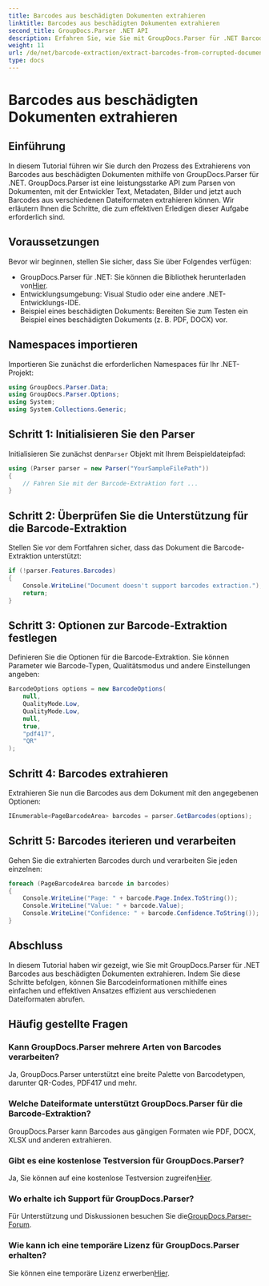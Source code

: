 ```yaml
---
title: Barcodes aus beschädigten Dokumenten extrahieren
linktitle: Barcodes aus beschädigten Dokumenten extrahieren
second_title: GroupDocs.Parser .NET API
description: Erfahren Sie, wie Sie mit GroupDocs.Parser für .NET Barcodes aus beschädigten Dokumenten extrahieren. Umfassendes Tutorial mit Schritt-für-Schritt-Anleitungen.
weight: 11
url: /de/net/barcode-extraction/extract-barcodes-from-corrupted-document/
type: docs
---
```

# Barcodes aus beschädigten Dokumenten extrahieren

## Einführung
In diesem Tutorial führen wir Sie durch den Prozess des Extrahierens von Barcodes aus beschädigten Dokumenten mithilfe von GroupDocs.Parser für .NET. GroupDocs.Parser ist eine leistungsstarke API zum Parsen von Dokumenten, mit der Entwickler Text, Metadaten, Bilder und jetzt auch Barcodes aus verschiedenen Dateiformaten extrahieren können. Wir erläutern Ihnen die Schritte, die zum effektiven Erledigen dieser Aufgabe erforderlich sind.
## Voraussetzungen
Bevor wir beginnen, stellen Sie sicher, dass Sie über Folgendes verfügen:
-  GroupDocs.Parser für .NET: Sie können die Bibliothek herunterladen von[Hier](https://releases.groupdocs.com/parser/net/).
- Entwicklungsumgebung: Visual Studio oder eine andere .NET-Entwicklungs-IDE.
- Beispiel eines beschädigten Dokuments: Bereiten Sie zum Testen ein Beispiel eines beschädigten Dokuments (z. B. PDF, DOCX) vor.

## Namespaces importieren
Importieren Sie zunächst die erforderlichen Namespaces für Ihr .NET-Projekt:
```csharp
using GroupDocs.Parser.Data;
using GroupDocs.Parser.Options;
using System;
using System.Collections.Generic;
```
## Schritt 1: Initialisieren Sie den Parser
 Initialisieren Sie zunächst den`Parser` Objekt mit Ihrem Beispieldateipfad:
```csharp
using (Parser parser = new Parser("YourSampleFilePath"))
{
    // Fahren Sie mit der Barcode-Extraktion fort ...
}
```
## Schritt 2: Überprüfen Sie die Unterstützung für die Barcode-Extraktion
Stellen Sie vor dem Fortfahren sicher, dass das Dokument die Barcode-Extraktion unterstützt:
```csharp
if (!parser.Features.Barcodes)
{
    Console.WriteLine("Document doesn't support barcodes extraction.");
    return;
}
```
## Schritt 3: Optionen zur Barcode-Extraktion festlegen
Definieren Sie die Optionen für die Barcode-Extraktion. Sie können Parameter wie Barcode-Typen, Qualitätsmodus und andere Einstellungen angeben:
```csharp
BarcodeOptions options = new BarcodeOptions(
    null,
    QualityMode.Low,
    QualityMode.Low,
    null,
    true,
    "pdf417",
    "QR"
);
```
## Schritt 4: Barcodes extrahieren
Extrahieren Sie nun die Barcodes aus dem Dokument mit den angegebenen Optionen:
```csharp
IEnumerable<PageBarcodeArea> barcodes = parser.GetBarcodes(options);
```
## Schritt 5: Barcodes iterieren und verarbeiten
Gehen Sie die extrahierten Barcodes durch und verarbeiten Sie jeden einzelnen:
```csharp
foreach (PageBarcodeArea barcode in barcodes)
{
    Console.WriteLine("Page: " + barcode.Page.Index.ToString());
    Console.WriteLine("Value: " + barcode.Value);
    Console.WriteLine("Confidence: " + barcode.Confidence.ToString());
}
```

## Abschluss
In diesem Tutorial haben wir gezeigt, wie Sie mit GroupDocs.Parser für .NET Barcodes aus beschädigten Dokumenten extrahieren. Indem Sie diese Schritte befolgen, können Sie Barcodeinformationen mithilfe eines einfachen und effektiven Ansatzes effizient aus verschiedenen Dateiformaten abrufen.

## Häufig gestellte Fragen
### Kann GroupDocs.Parser mehrere Arten von Barcodes verarbeiten?
Ja, GroupDocs.Parser unterstützt eine breite Palette von Barcodetypen, darunter QR-Codes, PDF417 und mehr.
### Welche Dateiformate unterstützt GroupDocs.Parser für die Barcode-Extraktion?
GroupDocs.Parser kann Barcodes aus gängigen Formaten wie PDF, DOCX, XLSX und anderen extrahieren.
### Gibt es eine kostenlose Testversion für GroupDocs.Parser?
 Ja, Sie können auf eine kostenlose Testversion zugreifen[Hier](https://releases.groupdocs.com/).
### Wo erhalte ich Support für GroupDocs.Parser?
 Für Unterstützung und Diskussionen besuchen Sie die[GroupDocs.Parser-Forum](https://forum.groupdocs.com/c/parser/17).
### Wie kann ich eine temporäre Lizenz für GroupDocs.Parser erhalten?
 Sie können eine temporäre Lizenz erwerben[Hier](https://purchase.groupdocs.com/temporary-license/).